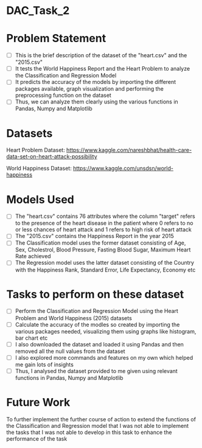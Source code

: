 # DAC_Task_2

# Problem Statement

- [ ] This is the brief description of the dataset of the "heart.csv" and the "2015.csv" 
- [ ] It tests the World Happiness Report and the Heart Problem to analyze the Classification and Regression Model 
- [ ] It predicts the accuracy of the models by importing the different packages available, graph visualization and performing the preprocessing function on the dataset
- [ ] Thus, we can analyze them clearly using the various functions in Pandas, Numpy and Matplotlib

# Datasets

Heart Problem Dataset: https://www.kaggle.com/nareshbhat/health-care-data-set-on-heart-attack-possibility

World Happiness Dataset: https://www.kaggle.com/unsdsn/world-happiness

# Models Used

- [ ] The "heart.csv" contains 76 attributes where the column "target" refers to the presence of the heart disease in the patient where 0 refers to no or less chances of heart attack and 1 refers to high risk of heart attack
- [ ] The "2015.csv" contains the Happiness Report in the year 2015
- [ ] The Classification model uses the former dataset consisting of Age, Sex, Cholestrol, Blood Pressure, Fasting Blood Sugar, Maximum Heart Rate achieved 
- [ ] The Regression model uses the latter dataset consisting of the Country with the Happiness Rank, Standard Error, Life Expectancy, Economy etc 

# Tasks to perform on these dataset

- [ ] Perform the Classification and Regression Model using the Heart Problem and World Happiness (2015) datasets
- [ ] Calculate the accuracy of the modles so created by importing the various packages needed, visualizing them using graphs like histogram, bar chart etc
- [ ] I also downloaded the dataset and loaded it using Pandas and then removed all the null values from the dataset
- [ ] I also explored more commands and features on my own which helped me gain lots of insights
- [ ] Thus, I analysed the dataset provided to me given using relevant functions in Pandas, Numpy and Matplotlib

# Future Work

To further implement the further course of action to extend the functions of the Classification and Regression model that I was not able to implement the tasks that I was not able to develop in this task to enhance the performance of the task
